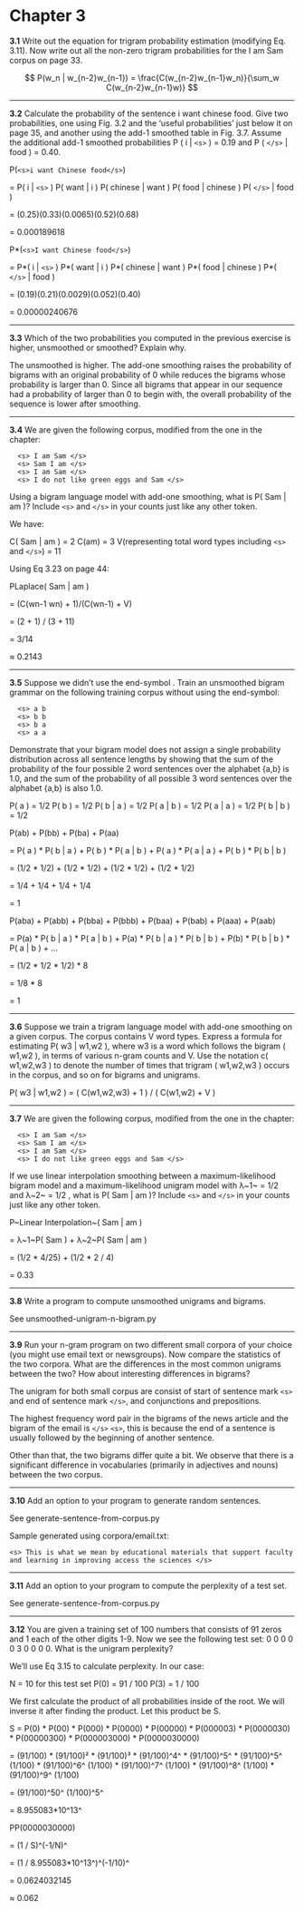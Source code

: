 # Chapter 3

__3.1__ Write out the equation for trigram probability estimation (modifying Eq. 3.11). Now write out all the non-zero trigram probabilities for the I am Sam corpus on page 33.

$$ P(w_n | w_{n-2}w_{n-1}) = \frac{C(w_{n-2}w_{n-1}w_n)}{\sum_w C(w_{n-2}w_{n-1}w)} $$

---

__3.2__ Calculate the probability of the sentence i want chinese food. Give two probabilities, one using Fig. 3.2 and the ‘useful probabilities’ just below it on page 35, and another using the add-1 smoothed table in Fig. 3.7. Assume the additional add-1 smoothed probabilities 
P ( i | `<s>` ) = 0.19 and P ( `</s>` | food ) = 0.40.

P(`<s>i want Chinese food</s>`)

  = P( i | `<s>` ) P( want | i ) P( chinese | want ) P( food | chinese ) P( `</s>` | food )
  
  = (0.25)(0.33)(0.0065)(0.52)(0.68)
  
  = 0.000189618

P*(`<s>I want Chinese food</s>`)

  = P*( i | `<s>` ) P*( want | i ) P*( chinese | want ) P*( food | chinese ) P*( `</s>` | food )
  
  = (0.19)(0.21)(0.0029)(0.052)(0.40)
  
  = 0.00000240676

---

__3.3__ Which of the two probabilities you computed in the previous exercise is higher, unsmoothed or smoothed? Explain why.

The unsmoothed is higher. The add-one smoothing raises the probability of bigrams with an original probability of 0 while reduces the bigrams whose probability is larger than 0. Since all bigrams that appear in our sequence had a probability of larger than 0 to begin with, the overall probability of the sequence is lower after smoothing.

---

__3.4__ We are given the following corpus, modified from the one in the chapter: 
```
  <s> I am Sam </s>
  <s> Sam I am </s>
  <s> I am Sam </s>
  <s> I do not like green eggs and Sam </s>
```
Using a bigram language model with add-one smoothing, what is P( Sam | am )? Include `<s>` and `</s>` in your counts just like any other token.

We have:

C( Sam | am ) = 2
C(am) = 3
V(representing total word types including `<s>` and `</s>`) = 11

Using Eq 3.23 on page 44:

PLaplace( Sam | am ) 

  = (C(wn-1 wn) + 1)/(C(wn-1) + V)
  
  = (2 + 1) / (3 + 11)
  
  = 3/14
  
  ≈ 0.2143
  
---  

__3.5__ Suppose we didn’t use the end-symbol . Train an unsmoothed bigram grammar on the following training corpus without using the end-symbol: 

```
  <s> a b 
  <s> b b 
  <s> b a 
  <s> a a 
```

Demonstrate that your bigram model does not assign a single probability distribution across all sentence lengths by showing that the sum of the probability of the four possible 2 word sentences over the alphabet {a,b} is 1.0, and the sum of the probability of all possible 3 word sentences over the alphabet {a,b} is also 1.0.

P( a ) = 1/2
P( b ) = 1/2
P( b | a ) = 1/2
P( a | b ) = 1/2
P( a | a ) = 1/2
P( b | b ) = 1/2 

P(ab) + P(bb) + P(ba) + P(aa) 

  = P( a ) * P( b | a ) + P( b ) * P( a | b )  + P( a ) * P( a | a ) + P( b ) * P( b | b )
  
  = (1/2 * 1/2) + (1/2 * 1/2) + (1/2 * 1/2) + (1/2 * 1/2)
  
  = 1/4 + 1/4 + 1/4 + 1/4
  
  = 1

P(aba) + P(abb) + P(bba) + P(bbb) + P(baa) + P(bab) + P(aaa) + P(aab)

  = P(a) * P( b | a ) *  P( a | b ) + P(a) * P( b | a ) * P( b | b ) + P(b) * P( b | b ) * P( a | b ) + …
  
  = (1/2 * 1/2 * 1/2) * 8
  
  = 1/8 * 8
  
  = 1

---
  
__3.6__ Suppose we train a trigram language model with add-one smoothing on a given corpus. The corpus contains V word types. Express a formula for estimating P( w3 | w1,w2 ), where w3 is a word which follows the bigram ( w1,w2 ), in terms of various n-gram counts and V. Use the notation c( w1,w2,w3 ) to denote the number of times that trigram ( w1,w2,w3 ) occurs in the corpus, and so on for bigrams and unigrams.

P( w3 | w1,w2 ) = ( C(w1,w2,w3) + 1 ) / ( C(w1,w2) + V )

---
  
__3.7__ We are given the following corpus, modified from the one in the chapter: 

```
  <s> I am Sam </s>
  <s> Sam I am </s>
  <s> I am Sam </s>
  <s> I do not like green eggs and Sam </s>
```

If we use linear interpolation smoothing between a maximum-likelihood bigram model and a maximum-likelihood unigram model with λ~1~ = 1/2 and λ~2~ = 1/2 , what is P( Sam | am )? Include `<s>` and `</s>` in your counts just like any other token.

P~Linear Interpolation~( Sam | am )

= λ~1~P( Sam ) + λ~2~P( Sam | am )

= (1/2 * 4/25) + (1/2 * 2 / 4)

= 0.33
 
---
  
__3.8__ Write a program to compute unsmoothed unigrams and bigrams.

See unsmoothed-unigram-n-bigram.py
  
---
  
__3.9__ Run your n-gram program on two different small corpora of your choice (you might use email text or newsgroups). Now compare the statistics of the two corpora. What are the differences in the most common unigrams between the two? How about interesting differences in bigrams?
  
The unigram for both small corpus are consist of start of sentence mark `<s>` and end of sentence mark `</s>`, and conjunctions and prepositions. 

The highest frequency word pair in the bigrams of the news article and the bigram of the email is `</s>` `<s>`, this is because the end of a sentence is usually followed by the beginning of another sentence. 

Other than that, the two bigrams differ quite a bit. We observe that there is a significant difference in vocabularies (primarily in adjectives and nouns) between the two corpus.

--- 

__3.10__ Add an option to your program to generate random sentences.
  
See generate-sentence-from-corpus.py

Sample generated using corpora/email.txt:
 
`<s> This is what we mean by educational materials that support faculty and learning in improving access the sciences </s>`

--- 

__3.11__ Add an option to your program to compute the perplexity of a test set.

See generate-sentence-from-corpus.py

--- 

__3.12__ You are given a training set of 100 numbers that consists of 91 zeros and 1 each of the other digits 1-9. Now we see the following test set: 0 0 0 0 0 3 0 0 0 0. What is the unigram perplexity?
  
We’ll use Eq 3.15 to calculate perplexity. In our case: 

N = 10 for this test set
P(0) = 91 / 100
P(3) = 1 / 100
  
We first calculate the product of all probabilities inside of the root. We will inverse it after finding the product. Let this product be S. 

S = P(0) * P(00) * P(000) * P(0000) * P(00000) * P(000003) * P(0000030) * P(00000300) * P(000003000) * P(0000030000)
  
  = (91/100) * (91/100)² * (91/100)³ * (91/100)^4^ * (91/100)^5^ * (91/100)^5^ (1/100) * (91/100)^6^ (1/100) * (91/100)^7^ (1/100) * (91/100)^8^ (1/100) * (91/100)^9^ (1/100)
   
   = (91/100)^50^ (1/100)^5^
   
   = 8.955083*10^13^

PP(0000030000)
   
   = (1 / S)^(-1/N)^

   = (1 / 8.955083*10^13^)^(-1/10)^

   = 0.0624032145

   ≈ 0.062

